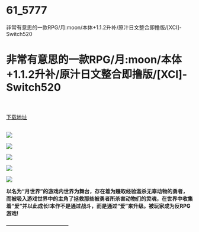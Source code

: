 # 61_5777
非常有意思的一款RPG/月:moon/本体+1.1.2升补/原汁日文整合即撸版/[XCI]-Switch520
# 非常有意思的一款RPG/月:moon/本体+1.1.2升补/原汁日文整合即撸版/[XCI]-Switch520
 <br/></br>
[下载地址](https://www.switch520.cc/article/5777 "下载地址")
<br/></br>

<p><span><strong><img src="https://ae01.alicdn.com/kf/U83b168b2f5ca4f71a504adc7f767e5d2i.jpg"></strong></span></p>
<p><span><strong><img src="https://ae01.alicdn.com/kf/U12c08258ded549c591999e73005cfb1cU.jpg"></strong></span></p>
<p><span><strong><img src="https://ae01.alicdn.com/kf/U5f9947e227234f639e8f5d4cc6c78affQ.jpg"></strong></span></p>
<p><span><strong><img src="https://ae01.alicdn.com/kf/U290b0dc528a64a548197601eeaf25ad1v.jpg"></strong></span></p>
<p><span><strong><img src="https://ae01.alicdn.com/kf/Uf9d2ffc955f34f81929ddac75a216c3ek.jpg"></strong></span></p>
<p></p>
<p><span><strong>以名为“月世界”的游戏内世界为舞台，存在着为赚取经验滥杀无辜动物的勇者，而被吸入游戏世界中的主角了拯救那些被勇者所杀害动物们的灵魂，在世界中收集着“爱”并以此成长!本作不是通过战斗，而是通过“爱”来升级。被玩家成为反RPG游戏!</strong></span></p>
<p><span><strong>————————————</strong></span></p>
